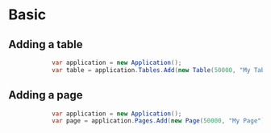
 # Basic
 ## Adding a table
```c#
            var application = new Application();
            var table = application.Tables.Add(new Table(50000, "My Table"));
```

 ## Adding a page
```c#
            var application = new Application();
            var page = application.Pages.Add(new Page(50000, "My Page"));
```
